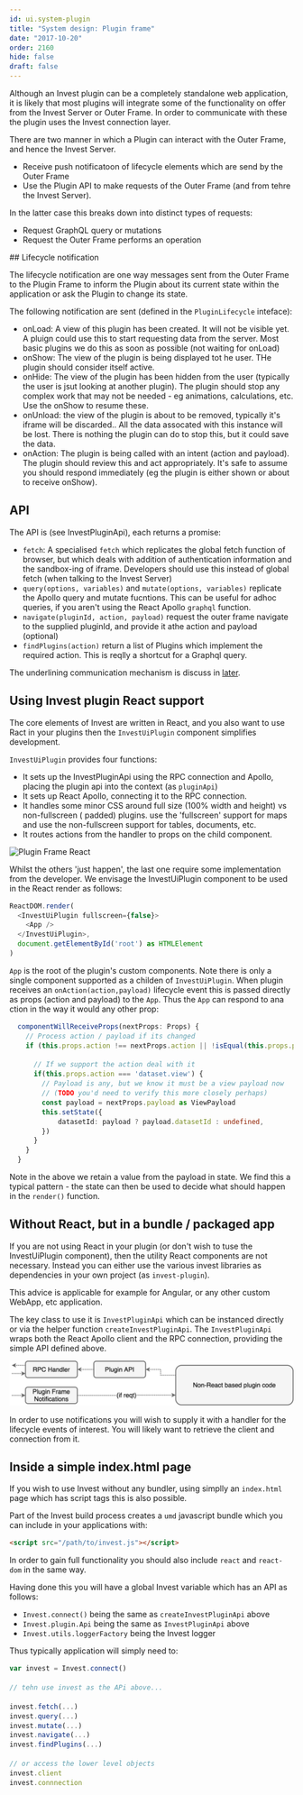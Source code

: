 ```yaml
---
id: ui.system-plugin
title: "System design: Plugin frame"
date: "2017-10-20"
order: 2160
hide: false
draft: false
---
```


Although an Invest plugin can be a completely standalone web application, it is likely that most plugins will integrate some of the functionality on offer from the Invest Server or Outer Frame. In order to communicate with these the plugin uses the Invest connection layer.

There are two manner in which a Plugin can interact with the Outer Frame, and hence the Invest Server.

* Receive push notificatoon of lifecycle elements which are send by the Outer Frame
* Use the Plugin API to make requests of the Outer Frame (and from tehre the Invest Server).

In the latter case this breaks down into distinct types of requests:

* Request GraphQL query or mutations
* Request the Outer Frame performs an operation

## Lifecycle notification

The lifecycle notification are one way messages sent from the Outer Frame to the Plugin Frame to inform the Plugin about its current state within the application or ask the Plugin to change its state.

The following notification are sent (defined in the `PluginLifecycle` inteface): 

* onLoad: A view of this plugin has been created. It will not be visible yet. A pluign could use this to start requesting data from the server. Most basic plugins we do this as soon as possible (not waiting for onLoad)
* onShow: The view of the plugin is being displayed tot he user. THe plugin should consider itself active.
* onHide: The view of the plugin has been hidden from the user (typically the user is jsut looking at another plugin). The plugin should stop any complex work that may not be needed - eg animations, calculations, etc. Use the onShow to resume these.
* onUnload: the view of the plugin is about to be removed, typically it's iframe will be discarded.. All the data assocated with this instance will be lost. There is nothing the plugin can do to stop this, but it could save the data.
* onAction: The plugin is being called with an intent (action and payload). The plugin should review this and act appropriately. It's safe to assume you should respond immediately (eg the plugin is either shown or about to receive onShow). 

## API

The API is (see InvestPluginApi), each returns a promise:

* `fetch`: A specialised `fetch` which replicates the global fetch function of browser, but which deals with addition of authentication information and the sandbox-ing of iframe. Developers should use this instead of global fetch (when talking to the Invest Server)
* `query(options, variables)` and `mutate(options, variables)` replicate the Apollo query and mutate fucntions. This can be useful for adhoc queries, if you aren't using the React Apollo `graphql` function.
* `navigate(pluginId, action, payload)` request the outer frame navigate to the supplied pluginId, and  provide it athe action and payload (optional) 
* `findPlugins(action)` return a list of Plugins which implement the required action. This is reqlly a shortcut for a Graphql query. 

The underlining communication mechanism is discuss in [later](./system-comms.md).

## Using Invest plugin React support

The core elements of Invest are written in React, and you also want to use Ract in your plugins then the `InvestUiPlugin` component simplifies development. 

`InvestUiPlugin` provides four functions:

* It sets up the InvestPluginApi using the RPC connection and Apollo, placing the plugin api into the context (as `pluginApi`)
* It sets up React Apollo, connecting it to the RPC connection.
* It handles some minor CSS around full size (100% width and height) vs non-fullscreen ( padded) plugins. use the 'fullscreen' support for maps and use the non-fullscreen support for tables, documents, etc.
* It routes actions from the handler to props on the child component.

![Plugin Frame React](images/ui-sysdesign-plugin-react.png)


Whilst the others 'just happen',  the last one require some implementation from the developer.  We envisage the InvestUiPlugin component to be used in the React render as follows:

```typescript
ReactDOM.render(
  <InvestUiPlugin fullscreen={false}>
    <App />
  </InvestUiPlugin>,
  document.getElementById('root') as HTMLElement
)
```

`App` is the root of the plugin's custom components. Note there is only a single component supported as a childen of `InvestUiPlugin`. When plugin receives an `onAction(action,payload)` lifecycle event this is passed directly as props (action and payload) to the `App`. Thus the `App` can respond to ana ction in the way it would any other prop:


```typescript
  componentWillReceiveProps(nextProps: Props) {
    // Process action / payload if its changed
    if (this.props.action !== nextProps.action || !isEqual(this.props.payload, nextProps.payload)) {
    
      // If we support the action deal with it
      if(this.props.action === 'dataset.view') {
        // Payload is any, but we know it must be a view payload now
        // (TODO you'd need to verify this more closely perhaps)
        const payload = nextProps.payload as ViewPayload
        this.setState({
            datasetId: payload ? payload.datasetId : undefined,
        })
      }
    }
  }
```

Note in the above we retain a value from the payload in state. We find this a typical pattern - the state can then be used to decide what should happen in the `render()` function.

## Without React, but in a bundle / packaged app

If you are not using React in your plugin (or don't wish to tuse the InvestUiPlugin component), then the utility React components are not necessary. Instead you can either use the various invest libraries as dependencies in your own project (as `invest-plugin`).

This advice is applicable for example for Angular, or any other custom WebApp, etc application.

The key class to use it is `InvestPluginApi` which can be instanced directly or via the helper function `createInvestPluginApi`. The `InvestPluginApi` wraps both the React Apollo client and the RPC connection, providing the  simple API defined above.

![Plugin Frame Js](assets/images/ui-sysdesign-plugin-js.png)

In order to use notifications you will wish to supply it with a handler for the lifecycle events of interest. You will likely want to retrieve the client and connection from it. 

## Inside a simple index.html page

If you wish to use Invest without any bundler, using simplly an `index.html` page which has script tags this is also possible.

Part of the Invest build process creates a `umd` javascript bundle which you can include in your applications with:

```html
<script src="/path/to/invest.js"></script>
```

In order to gain full functionality you should also include `react` and `react-dom` in the same way.

Having done this you will have a global Invest variable which has an API as follows:

* `Invest.connect()` being the same as `createInvestPluginApi` above
* `Invest.plugin.Api` being the same as `InvestPluginApi` above
* `Invest.utils.loggerFactory` being the Invest logger

Thus typically application will simply need to:

```javascript
var invest = Invest.connect()

// tehn use invest as the APi above...

invest.fetch(...)
invest.query(...)
invest.mutate(...)
invest.navigate(...)
invest.findPlugins(...)

// or access the lower level objects
invest.client
invest.connnection
```
